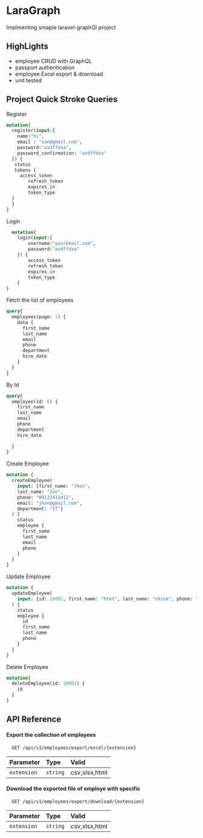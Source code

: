 
# LaraGraph

Implmenting smaple laravel-graphQl project

## HighLights

- employee CRUD with GraphQL
- passport authentication
- employee Excel export & download
- unit tested


## Project Quick Stroke Queries

Register

```graphQl
mutation{
  register(input:{
    name:"hi",
    email : "san@gmail.com",
    password:"asdffdsa",
    password_confirmation: "asdffdsa"
  }) {
   status
   tokens {
     access_token
        refresh_token
        expires_in
        token_type
  }
  }
}
```

Login
```graphQl
  mutation{
    login(input:{
        username:"yourEmail.com",
        password:"asdffdsa"
    }) {
        access_token
        refresh_token
        expires_in
        token_type
    }
}
```

Fetch the list of employees

```graphQl
query{
  employees(page: 1) {
    data {
      first_name
      last_name
      email
      phone
      department
      hire_date
    }
  }
}
```

By Id 
```graphQl
query{
  employee(id: 6) {
    first_name
    last_name
    email
    phone
    department
    hire_date
    
  }
}
```

Create Employee
```graphQl
mutation {
  createEmployee(
    input: {first_name: "Jhon", 
    last_name: "Joe",
    phone: "09123412412", 
    email: "jhon@gmail.com", 
    department: "IT"}
  ) {
    status
    employee {
      first_name
      last_name
      email
      phone
    }
  }
}
```
Update Employee

```graphQl
mutation {
  updateEmployee(
    input: {id: 10001, first_name: "htet", last_name: "shine", phone: "09123412412", email: "hsh@dgmail.com", department: "IT"}
  ) {
    status
    employee {
      id
      first_name
      last_name
      phone
    }
  }
}
```

Delete Employee

```graphQl
mutation{
  deleteEmployee(id: 10001) {
    id
  }
}
```




## API Reference

#### Export the collection of employees

```http
  GET /api/v1/employees/export/excel/{extension}
```

| Parameter | Type     | Valid                |
| :-------- | :------- | :------------------------- |
| `extension` | `string` | csv,xlsx,html |

#### Download the exported file of employe with specific

```http
  GET /api/v1/employees/export/download/{extension}
```

| Parameter | Type     | Valid                       |
| :-------- | :------- | :-------------------------------- |
| `extension` | `string` | csv,xlsx,html |



